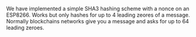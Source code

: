 We have implemented a simple SHA3 hashing scheme with a nonce on an ESP8266. Works but only hashes for up to 4 leading zeores of a message. Normally blockchains networks give you a message and asks for up to 64 leading zeroes.
